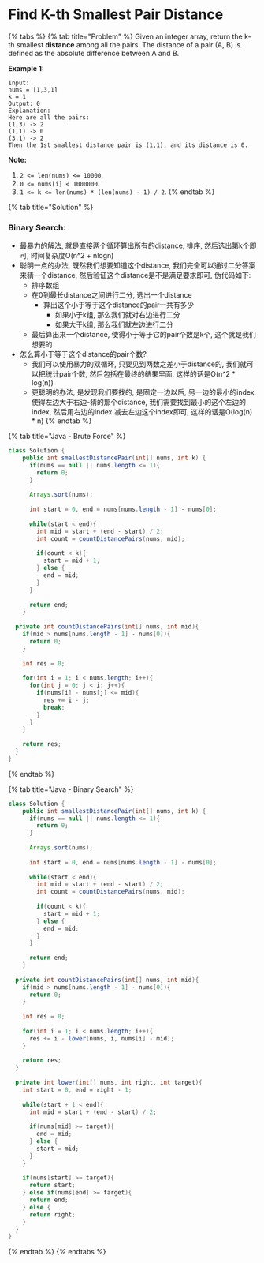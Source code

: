 # Find K-th Smallest Pair Distance

{% tabs %}
{% tab title="Problem" %}
Given an integer array, return the k-th smallest **distance** among all the pairs. The distance of a pair \(A, B\) is defined as the absolute difference between A and B.

**Example 1:**  


```text
Input:
nums = [1,3,1]
k = 1
Output: 0 
Explanation:
Here are all the pairs:
(1,3) -> 2
(1,1) -> 0
(3,1) -> 2
Then the 1st smallest distance pair is (1,1), and its distance is 0.
```

**Note:**  


1. `2 <= len(nums) <= 10000`.
2. `0 <= nums[i] < 1000000`.
3. `1 <= k <= len(nums) * (len(nums) - 1) / 2`.
{% endtab %}

{% tab title="Solution" %}
### Binary Search:

* 最暴力的解法, 就是直接两个循环算出所有的distance, 排序, 然后选出第k个即可, 时间复杂度O\(n^2 + nlogn\)
* 聪明一点的办法, 既然我们想要知道这个distance, 我们完全可以通过二分答案来猜一个distance, 然后验证这个distance是不是满足要求即可, 伪代码如下:
  * 排序数组
  * 在0到最长distance之间进行二分, 选出一个distance
    * 算出这个小于等于这个distance的pair一共有多少
      * 如果小于k组, 那么我们就对右边进行二分
      * 如果大于k组, 那么我们就左边进行二分
  * 最后算出来一个distance, 使得小于等于它的pair个数是k个, 这个就是我们想要的
* 怎么算小于等于这个distance的pair个数?
  * 我们可以使用暴力的双循环, 只要见到两数之差小于distance的, 我们就可以把统计pair个数, 然后包括在最终的结果里面, 这样的话是O\(n^2 \* log\(n\)\)
  * 更聪明的办法, 是发现我们要找的, 是固定一边以后, 另一边的最小的index, 使得左边大于右边-猜的那个distance, 我们需要找到最小的这个左边的index, 然后用右边的index 减去左边这个index即可, 这样的话是O\(log\(n\) \* n\)
{% endtab %}

{% tab title="Java - Brute Force" %}
```java
class Solution {
    public int smallestDistancePair(int[] nums, int k) {
      if(nums == null || nums.length <= 1){
        return 0;
      }
      
      Arrays.sort(nums);
      
      int start = 0, end = nums[nums.length - 1] - nums[0];
      
      while(start < end){
        int mid = start + (end - start) / 2;
        int count = countDistancePairs(nums, mid);
        
        if(count < k){
          start = mid + 1;
        } else {
          end = mid;
        }
      }
      
      return end;
    }
  
  private int countDistancePairs(int[] nums, int mid){
    if(mid > nums[nums.length - 1] - nums[0]){
      return 0;
    }
    
    int res = 0;
    
    for(int i = 1; i < nums.length; i++){
      for(int j = 0; j < i; j++){
        if(nums[i] - nums[j] <= mid){
          res += i - j;
          break;
        }
      }
    }
    
    return res;
  }
}
```
{% endtab %}

{% tab title="Java - Binary Search" %}
```java
class Solution {
    public int smallestDistancePair(int[] nums, int k) {
      if(nums == null || nums.length <= 1){
        return 0;
      }
      
      Arrays.sort(nums);
      
      int start = 0, end = nums[nums.length - 1] - nums[0];
      
      while(start < end){
        int mid = start + (end - start) / 2;
        int count = countDistancePairs(nums, mid);
        
        if(count < k){
          start = mid + 1;
        } else {
          end = mid;
        }
      }
      
      return end;
    }
  
  private int countDistancePairs(int[] nums, int mid){
    if(mid > nums[nums.length - 1] - nums[0]){
      return 0;
    }
    
    int res = 0;
    
    for(int i = 1; i < nums.length; i++){
      res += i - lower(nums, i, nums[i] - mid);
    }
    
    return res;
  }
  
  private int lower(int[] nums, int right, int target){
    int start = 0, end = right - 1;
    
    while(start + 1 < end){
      int mid = start + (end - start) / 2;
      
      if(nums[mid] >= target){
        end = mid;
      } else {
        start = mid;
      }
    }
  
    if(nums[start] >= target){
      return start;
    } else if(nums[end] >= target){
      return end;
    } else {
      return right;
    }
  }
}
```
{% endtab %}
{% endtabs %}

